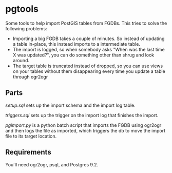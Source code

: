 pgtools
========

Some tools to help import PostGIS tables from FGDBs. This tries to solve the
following problems:

* Importing a big FGDB takes a couple of minutes. So instead of updating
  a table in-place, this instead imports to a intermediate table.
* The import is logged, so when somebody asks "When was the last time X was
  updated?", you can do something other than shrug and look around.
* The target table is truncated instead of dropped, so you can use views on
  your tables without them disappearing every time you update a table through
  ogr2ogr


Parts
-----

*setup.sql* sets up the import schema and the import log table.

*triggers.sql* sets up the trigger on the import log that finishes the import.

*pgimport.py* is a python batch script that imports the FGDB using ogr2ogr and then logs
the file as imported, which triggers the db to move the import file to its
target location.

Requirements
---------

You'll need ogr2ogr, psql, and Postgres 9.2. 

